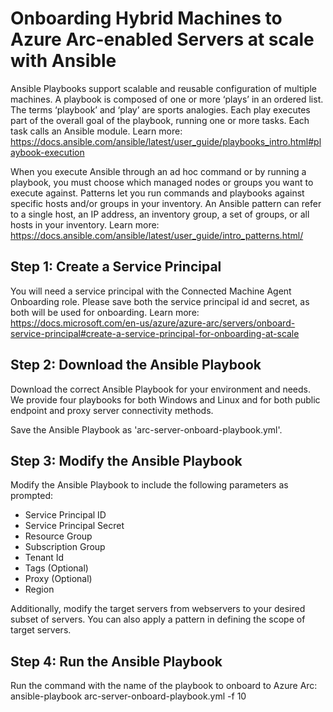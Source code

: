 # Onboarding Hybrid Machines to Azure Arc-enabled Servers at scale with Ansible

Ansible Playbooks support scalable and reusable configuration of multiple machines. A playbook is composed of one or more ‘plays’ in an ordered list. The terms ‘playbook’
and ‘play’ are sports analogies. Each play executes part of the overall goal of the playbook, running one or more tasks. Each task calls an Ansible module.
Learn more: https://docs.ansible.com/ansible/latest/user_guide/playbooks_intro.html#playbook-execution

When you execute Ansible through an ad hoc command or by running a playbook, you must choose which managed nodes or groups you want to execute against. Patterns let 
you run commands and playbooks against specific hosts and/or groups in your inventory. An Ansible pattern can refer to a single host, an IP address, an inventory group, 
a set of groups, or all hosts in your inventory. 
Learn more: https://docs.ansible.com/ansible/latest/user_guide/intro_patterns.html/ 

## Step 1: Create a Service Principal 

You will need a service principal with the Connected Machine Agent Onboarding role. Please save both the service principal id and secret, as both will be used for onboarding. 
Learn more: https://docs.microsoft.com/en-us/azure/azure-arc/servers/onboard-service-principal#create-a-service-principal-for-onboarding-at-scale

## Step 2: Download the Ansible Playbook

Download the correct Ansible Playbook for your environment and needs. We provide four playbooks for both Windows and Linux and for both public endpoint and proxy server connectivity methods. 

Save the Ansible Playbook as 'arc-server-onboard-playbook.yml'. 

## Step 3: Modify the Ansible Playbook

Modify the Ansible Playbook to include the following parameters as prompted:

- Service Principal ID
- Service Principal Secret
- Resource Group
- Subscription Group
- Tenant Id
- Tags (Optional)
- Proxy (Optional)
- Region 

Additionally, modify the target servers from webservers to your desired subset of servers. You can also apply a pattern in defining the scope of target servers. 

## Step 4: Run the Ansible Playbook

Run the command with the name of the playbook to onboard to Azure Arc:
ansible-playbook arc-server-onboard-playbook.yml -f 10

